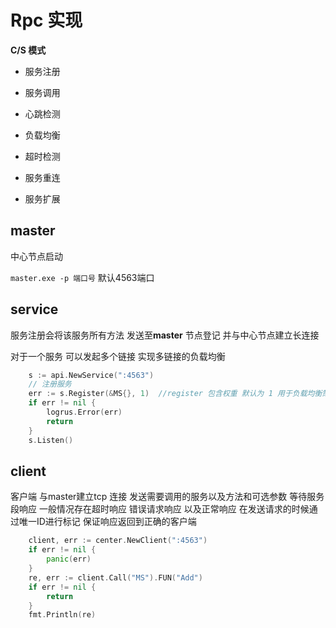 # Rpc 实现
**C/S 模式**

- 服务注册

- 服务调用

- 心跳检测

- 负载均衡

- 超时检测

- 服务重连

- 服务扩展


## master

中心节点启动

`master.exe -p 端口号` 默认4563端口

## service

服务注册会将该服务所有方法 发送至**master** 节点登记 并与中心节点建立长连接

对于一个服务 可以发起多个链接 实现多链接的负载均衡

```go
    s := api.NewService(":4563")
    // 注册服务 
    err := s.Register(&MS{}, 1)  //register 包含权重 默认为 1 用于负载均衡策略
    if err != nil {
        logrus.Error(err)
        return
    }
    s.Listen()
```

## client

客户端 与master建立tcp 连接 发送需要调用的服务以及方法和可选参数 等待服务段响应 一般情况存在超时响应 错误请求响应 以及正常响应 在发送请求的时候通过唯一ID进行标记 保证响应返回到正确的客户端

```go
    client, err := center.NewClient(":4563")
    if err != nil {
        panic(err)
    }
    re, err := client.Call("MS").FUN("Add")
    if err != nil {
        return
    }
    fmt.Println(re)
```